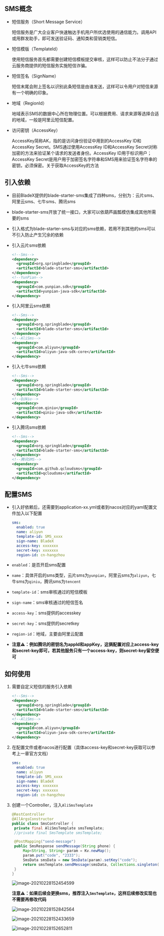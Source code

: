 ## SMS概念

- 短信服务（Short Message Service）

  短信服务是广大企业客户快速触达手机用户所优选使用的通信能力。调用API或用群发助手，即可发送验证码、通知类和营销类短信。

- 短信模版（TemplateId）

  使用短信服务首先都需要创建短信模板提交审核，这样可以防止不法分子通过云服务商提供的短信服务实施短信诈骗。

- 短信签名（SignName）

  短信末尾会附上签名以识别此条短信是由谁发送，这样可以令用户对短信来源有一个明确的印象。

- 地域（RegionId）

  地域表示SMS的数据中心所在物理位置。可以根据费用、请求来源等选择合适的地域，一般是阿里云短信配置。

- 访问密钥（AccessKey）

  AccessKey简称AK，指的是访问身份验证中用到的AccessKey ID和AccessKey Secret。SMS通过使用AccessKey ID和AccessKey Secret对称加密的方法来验证某个请求的发送者身份。AccessKey ID用于标识用户；AccessKey Secret是用户用于加密签名字符串和SMS用来验证签名字符串的密钥，必须保密。关于获取AccessKey的方法



## 引入依赖

* 目前BladeX提供的blade-starter-sms集成了四种sms，分别为：云片sms、阿里云sms、七牛sms、腾讯sms

* blade-starter-sms开放了统一接口，大家可以依葫芦画瓢模仿集成其他所需要的sms

* 引入格式为blade-starter-sms与对应的sms依赖，若用不到其他的sms可以不引入防止产生冗余的依赖

* 引入云片sms依赖

  ~~~xml
  <!--Sms-->
  <dependency>
    <groupId>org.springblade</groupId>
    <artifactId>blade-starter-sms</artifactId>
  </dependency>
  <!--YunPian-->
  <dependency>
    <groupId>com.yunpian.sdk</groupId>
    <artifactId>yunpian-java-sdk</artifactId>
  </dependency>
  ~~~

* 引入阿里云sms依赖

  ~~~xml
  <!--Sms-->
  <dependency>
    <groupId>org.springblade</groupId>
    <artifactId>blade-starter-sms</artifactId>
  </dependency>
  <!--AliSms-->
  <dependency>
    <groupId>com.aliyun</groupId>
    <artifactId>aliyun-java-sdk-core</artifactId>
  </dependency>
  ~~~

* 引入七牛sms依赖

  ~~~xml
  <!--Sms-->
  <dependency>
    <groupId>org.springblade</groupId>
    <artifactId>blade-starter-sms</artifactId>
  </dependency>
  <!--QiNiu-->
  <dependency>
    <groupId>com.qiniu</groupId>
    <artifactId>qiniu-java-sdk</artifactId>
  </dependency>
  ~~~

* 引入腾讯sms依赖

  ~~~xml
  <!--Sms-->
  <dependency>
    <groupId>org.springblade</groupId>
    <artifactId>blade-starter-sms</artifactId>
  </dependency>
  <!--腾讯SMS-->
  <dependency>
    <groupId>com.github.qcloudsms</groupId>
    <artifactId>qcloudsms</artifactId>
  </dependency>
  ~~~



## 配置SMS

* 引入好依赖后，还需要到application-xx.yml或者到nacos对应的yaml配置文件加入以下配置

  ~~~yaml
  sms:
    enabled: true
    name: aliyun
    template-id: SMS_xxxx
    sign-name: BladeX
    access-key: xxxxxxx
    secret-key: xxxxxxx
    region-id: cn-hangzhou
  ~~~

* `enabled`：是否开启sms配置

* `name`：具体开启的sms类型，云片sms为`yunpian`，阿里云sms为`aliyun`，七牛sms为`qiniu`，腾讯sms为`tencent`

* `template-id`：sms审核通过的短信模板

* `sign-name`：sms审核通过的短信签名

* `access-key`：sms提供的accesskey

* `secret-key`：sms提供的secretkey

* `region-id`：地域，主要由阿里云配置

* **注意⚠️：例如腾讯的密钥名为appId和appKey，这俩配置对应上access-key和secret-key即可，若其他服务只有一个access-key，则secret-key留空便可**



## 如何使用

1. 需要自定义短信的服务引入依赖

   ~~~xml
   <!--Sms-->
   <dependency>
     <groupId>org.springblade</groupId>
     <artifactId>blade-starter-sms</artifactId>
   </dependency>
   <!--AliSms-->
   <dependency>
     <groupId>com.aliyun</groupId>
     <artifactId>aliyun-java-sdk-core</artifactId>
   </dependency>
   ~~~

2. 在配置文件或者nacos进行配置（具体access-key和secret-key获取可以参考上一章官方文档）

   ~~~yaml
   sms:
     enabled: true
     name: aliyun
     template-id: SMS_xxxx
     sign-name: BladeX
     access-key: xxxxxxx
     secret-key: xxxxxxx
     region-id: cn-hangzhou
   ~~~

3. 创建一个Controller，注入`AliSmsTemplate`

   ~~~java
   @RestController
   @AllArgsConstructor
   public class SmsController {
   	private final AliSmsTemplate smsTemplate;
   	//private final SmsTemplate smsTemplate;
   
   	@PostMapping("send-message")
   	public SmsResponse sendMessage(String phone) {
   		Map<String, String> param = Kv.newMap();
   		param.put("code", "2333");
   		SmsData smsData = new SmsData(param).setKey("code");
   		return smsTemplate.sendMessage(smsData, Collections.singleton(phone));
   	}
   }
   ~~~

   ![image-20210228152454599](../images/image-20210228152454599.png)

   **注意⚠️：如果后续会更换sms，推荐注入`SmsTemplate`，这样后续修改实现也不需要再修改代码**

   ![image-20210228152842564](../images/image-20210228152842564.png)

   ![image-20210228152433659](../images/image-20210228152433659.png)

   ![image-20210228152652811](../images/image-20210228152652811.png)